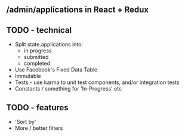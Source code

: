 /admin/applications in React + Redux
---


## TODO - technical

* Split state.applications into:
  - in progress
  - submitted
  - completed
* Use Facebook's Fixed Data Table
* Immutable
* Tests - use karma to unit test components, and/or integration tests
* Constants / something for 'In-Progress' etc

## TODO - features

* 'Sort by'
* More / better filters
